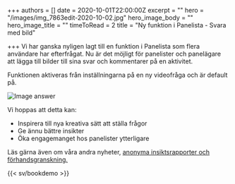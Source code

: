 +++
authors = []
date = 2020-10-01T22:00:00Z
excerpt = ""
hero = "/images/img_7863edit-2020-10-02.jpg"
hero_image_body = ""
hero_image_title = ""
timeToRead = 2
title = "Ny funktion i Panelista - Svara med bild"

+++
Vi har ganska nyligen lagt till en funktion i Panelista som flera användare har efterfrågat. Nu är det möjligt för panelister och panelägare att lägga till bilder till sina svar och kommentarer på en aktivitet.

Funktionen aktiveras från inställningarna på en ny videofråga och är default på.

<div class="Image__small"> <img src="/images/skarmavbild-2020-10-02-kl-14-37-33-2020-10-02.png" alt="Image answer" /> </div>

Vi hoppas att detta kan:

* Inspirera till nya kreativa sätt att ställa frågor
* Ge ännu bättre insikter
* Öka engagemanget hos panelister ytterligare

Läs gärna även om våra andra nyheter, [anonyma insiktsrapporter och förhandsgranskning.](https://articles.panelista.com/sv/nytt-i-panelista/)

{{< sv/bookdemo >}}